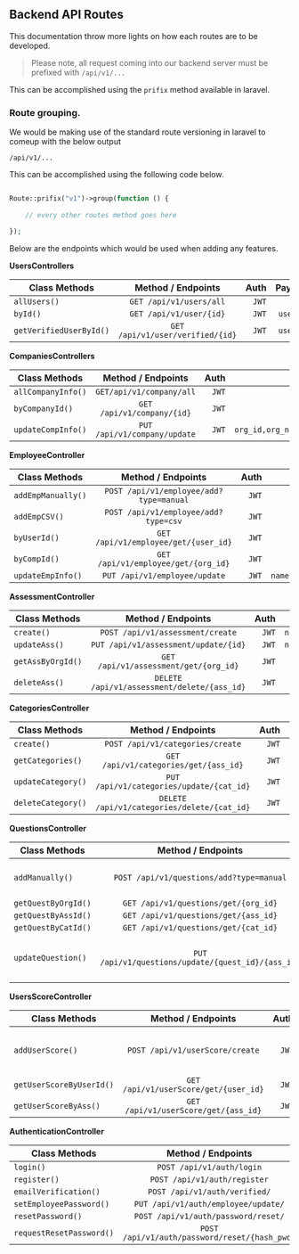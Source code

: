 ## Backend API Routes

This documentation throw more lights on how each routes are to be developed.

> Please note, all request coming into our backend server must be prefixed with `/api/v1/...`

This can be accomplished using the `prifix` method available in laravel.

### Route grouping.

We would be making use of the standard route versioning in laravel to comeup with the below output

`/api/v1/...`

This can be accomplished using the following code below.

```php

Route::prifix("v1")->group(function () {
    
    // every other routes method goes here

});
```

Below are the endpoints which would be used when adding any features.

**UsersControllers**

| Class Methods        | Method / Endpoints    | Auth  | Payload |
| ------------- |:-------------:| -----:| -----:
| `allUsers()`  | `GET /api/v1/users/all` |`JWT`| `N/A` |
| `byId()`      | `GET /api/v1/user/{id}` |`JWT`|  `user_id`  |
| `getVerifiedUserById()` | `GET /api/v1/user/verified/{id}` | `JWT` | `user_id` |

**CompaniesControllers**

| Class Methods        | Method / Endpoints    | Auth  | Payload |
| ------------- |:-------------:| -----:| -----:
|`allCompanyInfo()`| `GET/api/v1/company/all` |`JWT`| `N/A` |
|`byCompanyId()`| `GET /api/v1/company/{id}` |`JWT`|  `user_id`  |
|`updateCompInfo()` | `PUT /api/v1/company/update` | `JWT` | `org_id,org_name,org_mail,org_logo` |

**EmployeeController**

| Class Methods        | Method / Endpoints    | Auth  | Payload |
| ------------- |:-------------:| -----:| -----:
|`addEmpManually()`| `POST /api/v1/employee/add?type=manual` |`JWT`| `username,full_name,email` |
|`addEmpCSV()`| `POST /api/v1/employee/add?type=csv` |`JWT`| `base64 file` |
|`byUserId()`| `GET /api/v1/employee/get/{user_id}` |`JWT`|  `user_id`  |
|`byCompId()`| `GET /api/v1/employee/get/{org_id}` |`JWT`|  `org_id`  |
|`updateEmpInfo()` | `PUT /api/v1/employee/update` | `JWT` | `name,email,full_name,profile_image` |

**AssessmentController**

| Class Methods        | Method / Endpoints    | Auth  | Payload |
| ------------- |:-------------:| -----:| -----:
|`create()`| `POST /api/v1/assessment/create` |`JWT`| `name,start_date,start_time` |
|`updateAss()`| `PUT /api/v1/assessment/update/{id}` |`JWT`|  `name,start_date,start_time`  |
|`getAssByOrgId()` | `GET /api/v1/assessment/get/{org_id}` | `JWT` | `org_id` |
|`deleteAss()` | `DELETE /api/v1/assessment/delete/{ass_id}` | `JWT` | `ass_id` |

**CategoriesController**

| Class Methods        | Method / Endpoints    | Auth  | Payload |
| ------------- |:-------------:| -----:| -----:
|`create()`| `POST /api/v1/categories/create` |`JWT`| `name,assessment_id` |
|`getCategories()`| `GET /api/v1/categories/get/{ass_id}` |`JWT`|  `ass_id`  |
|`updateCategory()` | `PUT /api/v1/categories/update/{cat_id}` | `JWT` | `category_id` |
|`deleteCategory()` | `DELETE /api/v1/categories/delete/{cat_id}` | `JWT` | `category_id` |


**QuestionsController**

| Class Methods        | Method / Endpoints    | Auth  | Payload |
| ------------- |:-------------:| -----:| -----:
|`addManually()`| `POST /api/v1/questions/add?type=manual` |`JWT`| `category_id, category, question,wrong_answers, correct_answers, option, timeframe,is_multiple_answer` |
|`getQuestByOrgId()`| `GET /api/v1/questions/get/{org_id}` |`JWT`|  `org_id`  |
|`getQuestByAssId()`| `GET /api/v1/questions/get/{ass_id}` |`JWT`|  `ass_id`  |
|`getQuestByCatId()`| `GET /api/v1/questions/get/{cat_id}` |`JWT`|  `cat_id`  |
|`updateQuestion()` | `PUT /api/v1/questions/update/{quest_id}/{ass_id}` | `JWT` | `question_id, assessment_id, category_id, category, question,wrong_answers, correct_answers, option, timeframe,is_multiple_answer` |

**UsersScoreController**

| Class Methods        | Method / Endpoints    | Auth  | Payload |
| ------------- |:-------------:| -----:| -----:
|`addUserScore()`| `POST /api/v1/userScore/create` |`JWT`| `[question_id, assessment_id, category_id, category, question,wrong_answers, correct_answers, option, timeframe,is_multiple_answer]` |
|`getUserScoreByUserId()`| `GET /api/v1/userScore/get/{user_id}` |`JWT`|  `user_id`  |
|`getUserScoreByAss()`| `GET /api/v1/userScore/get/{ass_id}` |`JWT`|  `asS_id`  |

**AuthenticationController**

| Class Methods        | Method / Endpoints    | Auth  | Payload |
| ------------- |:-------------:| -----:| -----:
|`login()`| `POST /api/v1/auth/login` |`N/A`| `email,password` |
|`register()`| `POST /api/v1/auth/register` |`N/A`|  `full_name,username,email,password`  |
|`emailVerification()`| `POST /api/v1/auth/verified/` |`N/A`|  `ass_id`  |
|`setEmployeePassword()`| `PUT /api/v1/auth/employee/update/` |`N/A`|  `email,password`  |
|`resetPassword()`| `POST /api/v1/auth/password/reset/` |`N/A`|  `email`  |
|`requestResetPassword()`| `POST /api/v1/auth/password/reset/{hash_pwd}` |`N/A`|  `hash_pwd`  |
